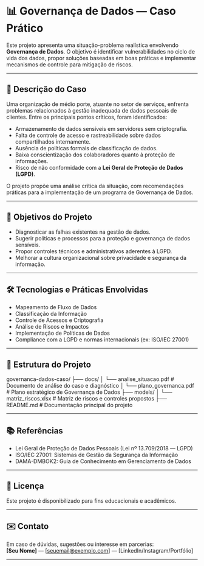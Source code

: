 # 📊 Governança de Dados — Caso Prático

Este projeto apresenta uma situação-problema realística envolvendo **Governança de Dados**. O objetivo é identificar vulnerabilidades no ciclo de vida dos dados, propor soluções baseadas em boas práticas e implementar mecanismos de controle para mitigação de riscos.

---

## 🧩 Descrição do Caso

Uma organização de médio porte, atuante no setor de serviços, enfrenta problemas relacionados à gestão inadequada de dados pessoais de clientes. Entre os principais pontos críticos, foram identificados:

- Armazenamento de dados sensíveis em servidores sem criptografia.
- Falta de controle de acesso e rastreabilidade sobre dados compartilhados internamente.
- Ausência de políticas formais de classificação de dados.
- Baixa conscientização dos colaboradores quanto à proteção de informações.
- Risco de não conformidade com a **Lei Geral de Proteção de Dados (LGPD)**.

O projeto propõe uma análise crítica da situação, com recomendações práticas para a implementação de um programa de Governança de Dados.

---

## 🚀 Objetivos do Projeto

- Diagnosticar as falhas existentes na gestão de dados.
- Sugerir políticas e processos para a proteção e governança de dados sensíveis.
- Propor controles técnicos e administrativos aderentes à LGPD.
- Melhorar a cultura organizacional sobre privacidade e segurança da informação.

---

## 🛠️ Tecnologias e Práticas Envolvidas

- Mapeamento de Fluxo de Dados
- Classificação da Informação
- Controle de Acessos e Criptografia
- Análise de Riscos e Impactos
- Implementação de Políticas de Dados
- Compliance com a LGPD e normas internacionais (ex: ISO/IEC 27001)

---

## 📂 Estrutura do Projeto

governanca-dados-caso/ ├── docs/ │ └── analise_situacao.pdf # Documento de análise do caso e diagnóstico │ └── plano_governanca.pdf # Plano estratégico de Governança de Dados ├── models/ │ └── matriz_riscos.xlsx # Matriz de riscos e controles propostos ├── README.md # Documentação principal do projeto

---

## 📚 Referências

- Lei Geral de Proteção de Dados Pessoais (Lei nº 13.709/2018 — LGPD)
- ISO/IEC 27001: Sistemas de Gestão da Segurança da Informação
- DAMA-DMBOK2: Guia de Conhecimento em Gerenciamento de Dados

---

## 📜 Licença

Este projeto é disponibilizado para fins educacionais e acadêmicos.

---

## ✉️ Contato

Em caso de dúvidas, sugestões ou interesse em parcerias:  
**[Seu Nome]** — [seuemail@exemplo.com] — [LinkedIn/Instagram/Portfólio]

---

